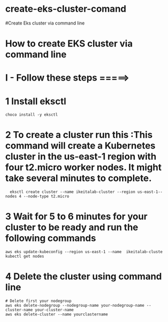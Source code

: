 # create-eks-cluster-comand
#Create Eks cluster via command line 
# How to create EKS cluster via command line 
# I - Follow these steps =====>
# 1 Install eksctl 
    choco install -y eksctl
# 2 To create a cluster run this :This command will create a Kubernetes cluster in the us-east-1 region with four t2.micro worker nodes. It might take several minutes to complete. 

      eksctl create cluster --name ikeitalab-cluster --region us-east-1--nodes 4 --node-type t2.micro
# 3  Wait for 5 to 6 minutes for your cluster to be ready and run the following commands 
    aws eks update-kubeconfig --region us-east-1 --name  ikeitalab-cluste
    kubectl get nodes 
# 4 Delete the cluster using command line
    # Delete first your nodegroup 
    aws eks delete-nodegroup --nodegroup-name your-nodegroup-name --cluster-name your-cluster-name
    aws eks delete-cluster --name yourclastername
